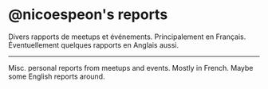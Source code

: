 # @nicoespeon's reports

Divers rapports de meetups et événements. Principalement en Français. Éventuellement quelques rapports en Anglais aussi.

---

Misc. personal reports from meetups and events. Mostly in French. Maybe some English reports around.
